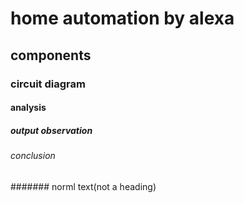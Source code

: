 # home automation by alexa
## components
### circuit diagram
#### analysis
##### output observation
###### conclusion
####### norml text(not a heading)
